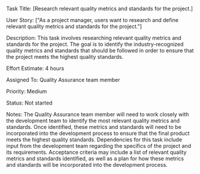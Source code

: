 Task Title: [Research relevant quality metrics and standards for the project.]

User Story: ["As a project manager, users want to research and define relevant quality metrics and standards for the project."]

Description: This task involves researching relevant quality metrics and standards for the project. The goal is to identify the industry-recognized quality metrics and standards that should be followed in order to ensure that the project meets the highest quality standards.

Effort Estimate: 4 hours

Assigned To: Quality Assurance team member

Priority: Medium

Status: Not started

Notes: The Quality Assurance team member will need to work closely with the development team to identify the most relevant quality metrics and standards. Once identified, these metrics and standards will need to be incorporated into the development process to ensure that the final product meets the highest quality standards. Dependencies for this task include input from the development team regarding the specifics of the project and its requirements. Acceptance criteria may include a list of relevant quality metrics and standards identified, as well as a plan for how these metrics and standards will be incorporated into the development process.
